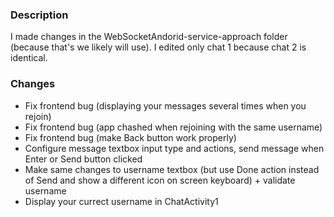### Description
I made changes in the WebSocketAndorid-service-approach folder (because that's we likely will use). I edited only chat 1 because chat 2 is identical.

### Changes
- Fix frontend bug (displaying your messages several times when you rejoin)
- Fix frontend bug (app chashed when rejoining with the same username)
- Fix frontend bug (make Back button work properly)
- Configure message textbox input type and actions, send message when Enter or Send button clicked 
- Make same changes to username textbox (but use Done action instead of Send and show a different icon on screen keyboard) + validate username
- Display your currect username in ChatActivity1